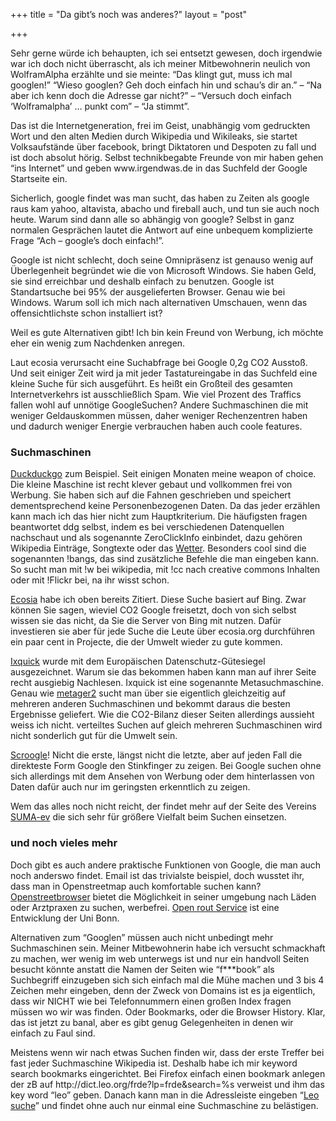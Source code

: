 +++
title = "Da gibt’s noch was anderes?"
layout = "post"

+++

<p>Sehr gerne würde ich behaupten, ich sei entsetzt gewesen, doch irgendwie war ich doch nicht überrascht, als ich meiner Mitbewohnerin neulich von WolframAlpha erzählte und sie meinte: &#8220;Das klingt gut, muss ich mal googlen!&#8221; &#8220;Wieso googlen? Geh doch einfach hin und schau&#8217;s dir an.&#8221; &#8211; &#8220;Na aber ich kenn doch die Adresse gar nicht?&#8221; &#8211; &#8220;Versuch doch einfach &#8216;Wolframalpha&#8217; &#8230; punkt com&#8221; &#8211; &#8220;Ja stimmt&#8221;.</p>
<p>Das ist die Internetgeneration, frei im Geist, unabhängig vom gedruckten Wort und den alten Medien durch Wikipedia und Wikileaks, sie startet Volksaufstände über facebook, bringt Diktatoren und Despoten zu fall und ist doch absolut hörig. Selbst technikbegabte Freunde von mir haben gehen &#8220;ins Internet&#8221; und geben www.irgendwas.de in das Suchfeld der Google Startseite ein.</p>
<p>Sicherlich, google findet was man sucht, das haben zu Zeiten als google raus kam yahoo, altavista, abacho und fireball auch, und tun sie auch noch heute. Warum sind dann alle so abhängig von google? Selbst in ganz normalen Gesprächen lautet die Antwort auf eine unbequem komplizierte Frage &#8220;Ach &#8211; google&#8217;s doch einfach!&#8221;.</p>
<p>Google ist nicht schlecht, doch seine Omnipräsenz ist genauso wenig auf Überlegenheit begründet wie die von Microsoft Windows. Sie haben Geld, sie sind erreichbar und deshalb einfach zu benutzen. Google ist Standartsuche bei 95% der ausgelieferten Browser. Genau wie bei Windows. Warum soll ich mich nach alternativen Umschauen, wenn das offensichtlichste schon installiert ist?</p>
<p>Weil es gute Alternativen gibt! Ich bin kein Freund von Werbung, ich möchte eher ein wenig zum Nachdenken anregen. <span id="more-241"></span></p>
<p>Laut ecosia verursacht  eine Suchabfrage bei Google 0,2g CO2 Ausstoß. Und seit einiger Zeit wird ja mit jeder Tastatureingabe in das Suchfeld eine kleine Suche für sich ausgeführt. Es heißt ein Großteil des gesamten Internetverkehrs ist ausschließlich Spam. Wie viel Prozent des Traffics fallen wohl auf unnötige GoogleSuchen? Andere Suchmaschinen die mit weniger Geldauskommen müssen, daher weniger Rechenzentren haben und dadurch weniger Energie verbrauchen haben auch coole features.</p>
<h3>Suchmaschinen</h3>
<p><a href="https://duckduckgo.com">Duckduckgo</a> zum Beispiel. Seit einigen Monaten meine weapon of choice. Die kleine Maschine ist recht klever gebaut und vollkommen frei von Werbung. Sie haben sich auf die Fahnen geschrieben und speichert dementsprechend keine Personenbezogenen Daten. Da das jeder erzählen kann mach ich das hier nicht zum Hauptkriterium. Die häufigsten fragen beantwortet ddg selbst, indem es bei verschiedenen Datenquellen nachschaut und als sogenannte ZeroClickInfo einbindet, dazu gehören Wikipedia Einträge, Songtexte oder das <a title="Weather in Dresden" href="https://duckduckgo.com/?q=weather+dresden">Wetter</a>. Besonders cool sind die sogenannten !bangs, das sind zusätzliche Befehle die man eingeben kann. So sucht man mit !w bei wikipedia, mit !cc nach creative commons Inhalten oder mit !Flickr bei, na ihr wisst schon.</p>
<p><a href="http://ecosia.org">Ecosia</a> habe ich oben bereits Zitiert. Diese Suche basiert auf Bing. Zwar können Sie sagen, wieviel CO2 Google freisetzt, doch von sich selbst wissen sie das nicht, da Sie die Server von Bing mit nutzen. Dafür investieren sie aber für jede Suche die Leute über ecosia.org durchführen ein paar cent in Projecte, die der Umwelt wieder zu gute kommen.</p>
<p><a title="ixquick" href="https://eu.ixquick.com/">Ixquick</a> wurde mit dem Europäischen Datenschutz-Gütesiegel ausgezeichnet. Warum sie das bekommen haben kann man auf ihrer Seite recht ausgiebig Nachlesen. Ixquick ist eine sogenannte Metasuchmaschine. Genau wie <a href="http://metager2.de">metager2</a> sucht man über sie eigentlich gleichzeitig auf mehreren anderen Suchmaschinen und bekommt daraus die besten Ergebnisse geliefert. Wie die CO2-Bilanz dieser Seiten allerdings aussieht weiss ich nicht. verteiltes Suchen auf gleich mehreren Suchmaschinen wird nicht sonderlich gut für die Umwelt sein.</p>
<p><a href="https://ssl.scroogle.org/">Scroogle</a>! Nicht die erste, längst nicht die letzte, aber auf jeden Fall die direkteste Form Google den Stinkfinger zu zeigen. Bei Google suchen ohne sich allerdings mit dem Ansehen von Werbung oder dem hinterlassen von Daten dafür auch nur im geringsten erkenntlich zu zeigen.</p>
<p>Wem das alles noch nicht reicht, der findet mehr auf der Seite des Vereins <a href="http://www.suma-ev.de/">SUMA-ev</a> die sich sehr für größere Vielfalt beim Suchen einsetzen.<a href="http://www.newmediajournal.us/daily_columns/anti-google_search_engine_index.htm"></a></p>
<h3>und noch vieles mehr</h3>
<p>Doch gibt es auch andere praktische Funktionen von Google, die man auch noch anderswo findet. Email ist das trivialste beispiel, doch wusstet ihr, dass man in Openstreetmap auch komfortable suchen kann? <a href="http://www.openstreetbrowser.org/">Openstreetbrowser</a> bietet die Möglichkeit in seiner umgebung nach Läden oder Arztpraxen zu suchen, werbefrei. <a href="http://openrouteservice.org/">Open rout Service</a> ist eine Entwicklung der Uni Bonn.</p>
<p>Alternativen zum &#8220;Googlen&#8221; müssen auch nicht unbedingt mehr  Suchmaschinen sein. Meiner Mitbewohnerin habe ich versucht schmackhaft zu machen, wer wenig im web unterwegs ist  und nur ein handvoll Seiten besucht könnte anstatt die Namen der Seiten  wie &#8220;f***book&#8221; als Suchbegriff einzugeben sich sich einfach mal die  Mühe machen und 3 bis 4 Zeichen mehr eingeben, denn der Zweck von  Domains ist es ja eigentlich, dass wir NICHT wie bei Telefonnummern einen großen Index fragen müssen wo wir was finden. Oder Bookmarks, oder die Browser History. Klar, das ist jetzt zu banal, aber es gibt genug Gelegenheiten in denen wir einfach zu Faul sind.</p>
<p>Meistens wenn wir nach etwas Suchen finden wir, dass der erste Treffer bei fast jeder Suchmaschine Wikipedia ist. Deshalb habe ich mir keyword search bookmarks eingerichtet. Bei Firefox einfach einen bookmark anlegen der zB auf http://dict.leo.org/frde?lp=frde&amp;search=%s verweist und ihm das key word &#8220;leo&#8221; geben. Danach kann man in die Adressleiste eingeben &#8220;<a href="http://dict.leo.org/ende?lp=ende&amp;search=suche">Leo suche</a>&#8221; und findet ohne auch nur einmal eine Suchmaschine zu belästigen.</p>
<div id="_mcePaste" style="position: absolute; left: -10000px; top: 316px; width: 1px; height: 1px; overflow: hidden; line-height: 42.75px;">http://www.suma-ev.de/</div>
